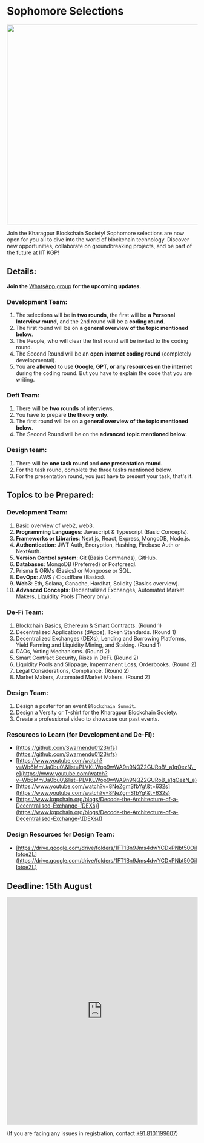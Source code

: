 # Sophomore Selections

&#x20;<img width="527" height="527" src="https://firebasestorage.googleapis.com/v0/b/kbs-website-3525a.appspot.com/o/events%2F2nd%20yr%20selection.png?alt=media&token=35b75638-4439-4010-af95-8f96ea7d511b" />

Join the Kharagpur Blockchain Society! Sophomore selections are now open for you all to dive into the world of blockchain technology. Discover new opportunities, collaborate on groundbreaking projects, and be part of the future at IIT KGP!

## Details:

**Join the** [WhatsApp group](https://chat.whatsapp.com/JdhGCvCKcsICMIZlmJzdB9) **for the upcoming updates.**

### Development Team:

1. The selections will be in **two rounds,** the first will be **a Personal Interview round**, and the 2nd round will be a **coding round**.
2. The first round will be on **a general overview of the topic mentioned below**.
3. The People, who will clear the first round will be invited to the coding round.
4. The Second Round will be an **open internet coding round** (completely developmental).
5. You are **allowed** to use **Google, GPT, or any resources on the internet** during the coding round. But you have to explain the code that you are writing.

### Defi Team:

1. There will be **two rounds** of interviews.
2. You have to prepare **the theory only**.
3. The first round will be on **a general overview of the topic mentioned below**.
4. The Second Round will be on the **advanced topic mentioned below**.

### Design team:

1. There will be **one task round** and **one presentation round**.
2. For the task round, complete the three tasks mentioned below.
3. For the presentation round, you just have to present your task, that's it.

## Topics to be Prepared:

### Development Team:

1. Basic overview of web2, web3.
2. **Programming Languages**: Javascript & Typescript (Basic Concepts).
3. **Frameworks or Libraries**: Next.js, React, Express, MongoDB, Node.js.
4. **Authentication**: JWT Auth, Encryption, Hashing, Firebase Auth or NextAuth.
5. **Version Control system**: Git (Basis Commands), GitHub.
6. **Databases**: MongoDB (Preferred) or Postgresql.
7. Prisma & ORMs (Basics) or Mongoose or SQL.
8. **DevOps**: AWS / Cloudflare (Basics).
9. **Web3**: Eth, Solana, Ganache, Hardhat, Solidity (Basics overview).
10. **Advanced Concepts**: Decentralized Exchanges, Automated Market Makers, Liquidity Pools (Theory only).

### De-Fi Team:

1. Blockchain Basics, Ethereum & Smart Contracts. (Round 1)
2. Decentralized Applications (dApps), Token Standards. (Round 1)
3. Decentralized Exchanges (DEXs), Lending and Borrowing Platforms, Yield Farming and Liquidity Mining, and Staking. (Round 1)
4. DAOs, Voting Mechanisms. (Round 2)
5. Smart Contract Security, Risks in DeFi. (Round 2)
6. Liquidity Pools and Slippage, Impermanent Loss, Orderbooks.  (Round 2)
7. Legal Considerations, Compliance. (Round 2)
8. Market Makers, Automated Market Makers. (Round 2)

### Design Team:

1. Design a poster for an event `Blockchain Summit`.
2. Design a Versity or T-shirt for the Kharagpur Blockchain Society.
3. Create a professional video to showcase our past events.

### Resources to Learn (for Development and De-Fi):

* [https://github.com/Swarnendu0123/rfs](https://github.com/Swarnendu0123/rfs)
* [https://www.youtube.com/watch?v=Wb6MmUa0bu0\&list=PLVKLWop9wWA9n9NQZ2GURoB\_a1gOezN\_e](https://www.youtube.com/watch?v=Wb6MmUa0bu0\&list=PLVKLWop9wWA9n9NQZ2GURoB_a1gOezN_e)
* [https://www.youtube.com/watch?v=8NeZgmSfbYg\&t=632s](https://www.youtube.com/watch?v=8NeZgmSfbYg\&t=632s)
* [https://www.kgpchain.org/blogs/Decode-the-Architecture-of-a-Decentralised-Exchange-(DEXs)](https://www.kgpchain.org/blogs/Decode-the-Architecture-of-a-Decentralised-Exchange-\(DEXs\))

### Design Resources for Design Team:

* [https://drive.google.com/drive/folders/1FT1Bn9Jms4dwYCDxPNbt50OilIotoeZL](https://drive.google.com/drive/folders/1FT1Bn9Jms4dwYCDxPNbt50OilIotoeZL)

## **Deadline: 15th August**

<iframe src="https://docs.google.com/forms/d/e/1FAIpQLSercZHiXdGBU_tDlzRAjp8SE0-mhQ8ftnFYFZaLj0FTep-JDQ/viewform?embedded=true" width="100%" height="600" frameborder="0" marginheight="0" marginwidth="0">Loading…</iframe>

(If you are facing any issues in registration, contact <u>+91 8101199607</u>)